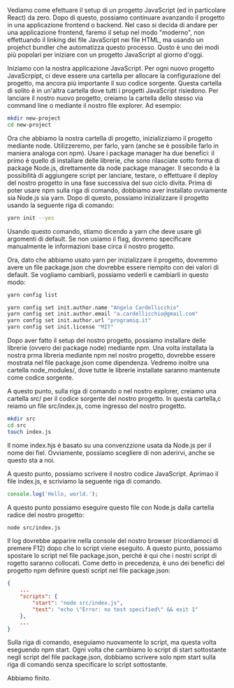 Vediamo come efettuare il setup di un progetto JavaScript (ed in particolare React) da zero. Dopo di questo, possiamo continuare avanzando il progetto in una applicazione frontend o backend. Nel caso si decida di andare per una applicazione frontend, faremo il setup nel modo "moderno", non effettuando il linking dei file JavaScript nei file HTML, ma usando un projehct bundler che automatizza questo processo. Qusto è uno dei modi più popolari per iniziare con un progetto JavaScript al giorno d'oggi.

Iniziamo con la nostra applicazione JavaScript. Per ogni nuovo progetto JavaScrpipt, ci deve essere una cartella per allocare la configurazione del progetto, ma ancora più importante il suo codice sorgente. Questa cartella di solito è in un'altra cartella dove tutti i progetti JavaScript risiedono. Per lanciare il nostro nuovo progetto, creiamo la cartella dello stesso via command line o mediante il nostro file explorer. Ad esempio:

```sh
mkdir new-project
cd new-project
```

Ora che abbiamo la nostra cartella di progetto, inizializziamo il progetto mediante node. Utilizzeremo, per farlo, yarn (anche se è possibile farlo in maniera analoga con npm). Usare i package manager ha due benefici: il primo è quello di installare delle librerie, che sono rilasciate sotto forma di package Node.js, direttamente da node package manager. Il secondo è la possibilità di aggiungere script per lanciare, testare, o effettuare il deploy del nostro progetto in una fase successiva del suo ciclo divita. Prima di poter usare npm sulla riga di comando, dobbiamo aver installato ovviamente sia Node.js sia yarn. Dopo di questo, possiamo inizializzare il progetto usando la seguente riga di comando:

```sh
yarn init --yes
```

Usando questo comando, stiamo dicendo a yarn che deve usare gli argomenti di default. Se non usiamo il flag, dovremo specificare manualmente le informazioni base circa il nostro progetto.

Ora, dato che abbiamo usato yarn per inizializzare il progetto, dovremmo avere un file package.json che dovrebbe essere riempito con dei valori di default. Se vogliamo cambiarli, possiamo vederli e cambiarli in questo modo:

```sh
yarn config list

yarn config set init.author.name "Angelo Cardellicchio"
yarn config set init.author.email "a.cardellicchio@gmail.com"
yarn config set init.author.url "programiq.it"
yarn config set init.license "MIT"
```

Dopo aver fatto il setup del nostro progetto, possiamo installare delle librerie (ovvero dei package node) mediante npm. Una volta installata la nostra prma libreria mediante npm nel nostro progetto, dovrebbe essere mostrata nel file package.json come dipendenza. Vedremo inoltre una cartella node_modules/, dove tutte le librerie installate saranno mantenute come codice sorgente.

A questo punto, sulla riga di comando o nel nostro explorer, creiamo una cartella src/ per il codice sorgente del nostro progetto. In questa cartella,c reiamo un file src/index.js, come ingresso del nostro progetto.

```sh
mkdir src
cd src
touch index.js
```

Il nome index.hjs è basato su una convenzzione usata da Node.js per il nome dei fiel. Ovviamente, possiamo scegliere di non aderirvi, anche se questo sta a noi.

A questo punto, possiamo scrivere il nostro codice JavaScript. Aprimao il file index.js, e scriviamo la seguente riga di comando.

```js
console.log('Hello, world.');
```

A questo punto possiamo eseguire questo file con Node.js dalla cartella radice del nostro progetto:

```sh
node src/index.js
```

Il log dovrebbe apparire nella console del nostro browser (ricordiamoci di premere F12) dopo che lo script viene eseguito. A questo punto, possiamo spostare lo script nel file package.json, perché è qui che i nostri script di rogetto saranno collocati. Come detto in precedenza, è uno dei benefici del progetto npm definire questi script nel file package.json:

```json
{
    ...
    "scripts": {
        "start": "node src/index.js",
        "test": "echo \"Error: no test specified\" && exit 1"
    },
    ...
}
```

Sulla riga di comando, eseguiamo nuovamente lo script, ma questa volta eseguendo npm start. Ogni volta che cambiamo lo script di start sottostante negli script del file package.json, dobbiamo scrivere solo npm start sulla riga di comando senza specificare lo script sottostante.

Abbiamo finito.

